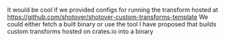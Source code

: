 It would be cool if we provided configs for running the transform hosted at https://github.com/shotover/shotover-custom-transforms-template
We could either fetch a built binary or use the tool I have proposed that builds custom transforms hosted on crates.io into a binary
